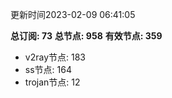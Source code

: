 更新时间2023-02-09 06:41:05

**总订阅: 73**
**总节点: 958**
**有效节点: 359**
- v2ray节点: 183
- ss节点: 164
- trojan节点: 12

